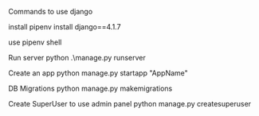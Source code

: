 Commands to use django

install
pipenv install django==4.1.7

use
pipenv shell

Run server
python .\manage.py runserver

Create an app
python manage.py startapp "AppName"

DB Migrations
python manage.py makemigrations

Create SuperUser to use admin panel
python manage.py createsuperuser